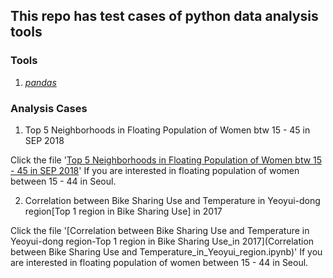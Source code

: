 ## This repo has test cases of python data analysis tools  

### Tools
1. [*pandas*](http://pandas.pydata.org/pandas-docs/stable/)

### Analysis Cases
1. Top 5 Neighborhoods in Floating Population of Women btw 15 - 45 in SEP 2018

Click the file '[Top 5 Neighborhoods in Floating Population of Women btw 15 - 45 in SEP 2018](Top_5_Neighborhoods_in_Floating_Population_of_Women_btw_15-45_in_SEP_2018.ipynb.ipynb)' If you are interested in floating population of women between 15 - 44 in Seoul.

2. Correlation between Bike Sharing Use and Temperature in Yeoyui-dong region[Top 1 region in Bike Sharing Use] in 2017

Click the file '[Correlation between Bike Sharing Use and Temperature in Yeoyui-dong region-Top 1 region in Bike Sharing Use_in 2017](Correlation between Bike Sharing Use and Temperature_in_Yeoyui_region.ipynb)' If you are interested in floating population of women between 15 - 44 in Seoul.  
